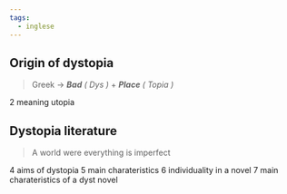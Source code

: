 ```yaml
---
tags:
  - inglese
---
```


## Origin of dystopia
> Greek -> ***Bad** ( Dys )* + ***Place** ( Topia )*

2 meaning utopia
## Dystopia literature
> A world were everything is imperfect

4 aims of dystopia
5 main charateristics
6 individuality in a novel
7 main charateristics of a dyst novel